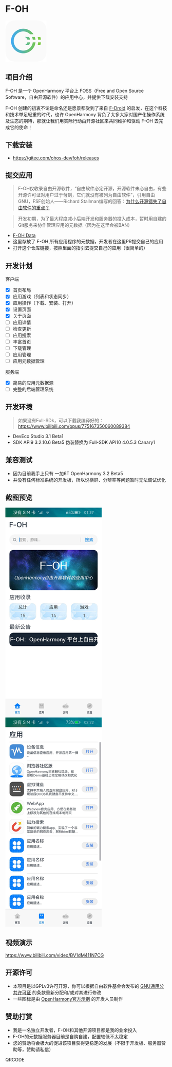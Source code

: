 # F-OH

<img src="entry/src/main/resources/base/media/icon.png" width="128px" />

## 项目介绍

F-OH 是一个 OpenHarmony 平台上 FOSS（Free and Open Source Software，自由开源软件）的应用中心，并提供下载安装支持

F-OH 创建的初衷不论是命名还是愿景都受到了来自 [F-Droid](https://f-droid.org) 的启发，在这个科技和技术举足轻重的时代，也许 OpenHarmony 背负了太多大家对国产化操作系统及生态的期待，那就让我们用实际行动由开源社区来共同维护和驱动 F-OH 去完成它的使命！

## 下载安装

- https://gitee.com/ohos-dev/foh/releases

## 提交应用

> F-OH仅收录自由开源软件，“自由软件必定开源，开源软件未必自由，有些开源许可证对用户过于苛刻，它们就没有被列为自由软件”，引用自由GNU，FSF创始人——Richard Stallman编写的回答：[为什么开源错失了自由软件的重点？](https://www.gnu.org/philosophy/open-source-misses-the-point.zh-cn.html)

> 开发初期，为了最大程度减小后端开发和服务器的投入成本，暂时用自建的Git服务来协作管理应用的元数据（因为在这里会被BAN）

- [F-OH Data](http://170.178.208.105:3000/ohos-dev/F-OH-Data)
- 这里存放了 F-OH 所有应用程序的元数据，开发者在这里PR提交自己的应用
- 打开这个仓库链接，按照里面的指引去提交自己的应用（很简单的）

## 开发计划

客户端

- [x] 首页布局
- [x] 应用游戏（列表和状态同步）
- [x] 应用操作（下载、安装、打开）
- [x] 设置页面
- [x] 关于页面
- [ ] 应用详情
- [ ] 检查更新
- [ ] 应用搜索
- [ ] 丰富首页
- [ ] 下载管理
- [ ] 应用管理
- [ ] 应用元数据管理

服务端

- [x] 简易的应用元数据源
- [ ] 完整的后端管理系统

## 开发环境

> 如果没有Full-SDk，可以下载我编译好的：https://www.bilibili.com/opus/775167350060089384

- DevEco Studio 3.1 Beta1
- SDK API9 3.2.10.6 Beta5 伪装替换为 Full-SDK API10 4.0.5.3 Canary1

## 兼容测试

- 因为目前我手上只有 一加6T OpenHarmony 3.2 Beta5
- 并没有任何标准系统的开发板，所以说横屏、分辨率等问题暂时无法调试优化

## 截图预览

<img src="screenshot/01.jpg" width="300px" />&emsp;<img src="screenshot/02.jpg" width="300px" />

## 视频演示

https://www.bilibili.com/video/BV1dM411N7CG

## 开源许可

- 本项目是以GPLv3许可开源，你可以根据自由软件基金会发布的 [GNU通用公共许可证](https://www.gnu.org/licenses/gpl.html) 的条款重新分配和/或对其进行修改
- 一些图标是由 [OpenHarmony官方示例](https://gitee.com/openharmony/applications_app_samples) 的开发人员制作

## 赞助打赏

- 我是一名独立开发者，F-OH和其他开源项目都是我的业余投入
- F-OH的元数据服务器目前是自购自建，配置较低不太稳定
- 您的赞助将会极大的促进该项目获得更稳定的发展（不限于开发板、服务器赞助等，赞助请私信）

QRCODE
